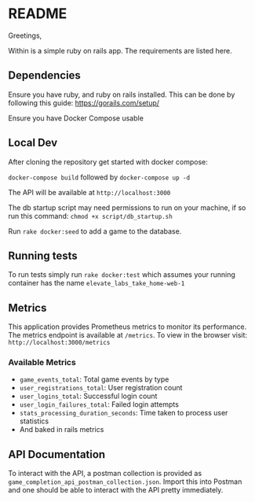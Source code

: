 # README

Greetings, 

Within is a simple ruby on rails app.
The requirements are listed here.

## Dependencies

Ensure you have ruby, and ruby on rails installed. This can be done by following this guide:
https://gorails.com/setup/

Ensure you have Docker Compose usable

## Local Dev

After cloning the repository get started with docker compose:

`docker-compose build` followed by `docker-compose up -d`

The API will be available at `http://localhost:3000`

The db startup script may need permissions to run on your machine, if so run this command:
`chmod +x script/db_startup.sh`

Run `rake docker:seed` to add a game to the database.

## Running tests

To run tests simply run `rake docker:test` which assumes your running container has the name `elevate_labs_take_home-web-1`

## Metrics

This application provides Prometheus metrics to monitor its performance. The metrics endpoint is available at `/metrics`. To view in the browser visit: `http://localhost:3000/metrics`

### Available Metrics
  - `game_events_total`: Total game events by type
  - `user_registrations_total`: User registration count
  - `user_logins_total`: Successful login count
  - `user_login_failures_total`: Failed login attempts
  - `stats_processing_duration_seconds`: Time taken to process user statistics
  - And baked in rails metrics

## API Documentation

To interact with the API, a postman collection is provided as `game_completion_api_postman_collection.json`. Import this into Postman and one should be able to interact with the API pretty immediately.
